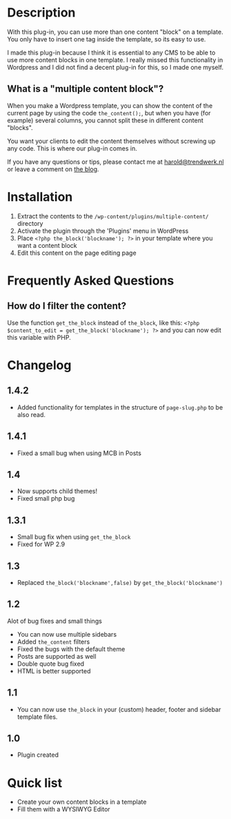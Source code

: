 Description
===========

With this plug-in, you can use more than one content "block" on a template. You only have to insert one tag inside the template, so its easy to use.

I made this plug-in because I think it is essential to any CMS to be able to use more content blocks in one template. I really missed this functionality in Wordpress and I did not find a decent plug-in for this, so I made one myself.

What is a "multiple content block"?
-----------------------------------

When you make a Wordpress template, you can show the content of the current page by using the code `the_content();`, but when you have (for example) several columns, you cannot split these in different content "blocks".

You want your clients to edit the content themselves without screwing up any code. This is where our plug-in comes in.

If you have any questions or tips, please contact me at harold@trendwerk.nl or leave  a comment on <a href="http://plugins.trendwerk.nl/">the blog</a>.


Installation
============

1. Extract the contents to the `/wp-content/plugins/multiple-content/` directory
2. Activate the plugin through the 'Plugins' menu in WordPress
3. Place `<?php the_block('blockname'); ?>` in your template where you want a content block
4. Edit this content on the page editing page

Frequently Asked Questions
==========================

How do I filter the content?
----------------------------

Use the function `get_the_block` instead of `the_block`, like this: `<?php $content_to_edit = get_the_block('blockname'); ?>` and you can now edit this variable with PHP.

Changelog
=========

1.4.2
-----
* Added functionality for templates in the structure of `page-slug.php` to be also read.

1.4.1
-----
* Fixed a small bug when using MCB in Posts

1.4
---
* Now supports child themes!
* Fixed small php bug

1.3.1
-----
* Small bug fix when using `get_the_block`
* Fixed for WP 2.9

1.3
---
* Replaced `the_block('blockname',false)` by `get_the_block('blockname')`

1.2
---
Alot of bug fixes and small things

* You can now use multiple sidebars
* Added `the_content` filters
* Fixed the bugs with the default theme
* Posts are supported as well
* Double quote bug fixed
* HTML is better supported

1.1
---
* You can now use `the_block` in your (custom) header, footer and sidebar template files.

1.0
---
* Plugin created

Quick list
==========

* Create your own content blocks in a template
* Fill them with a WYSIWYG Editor
